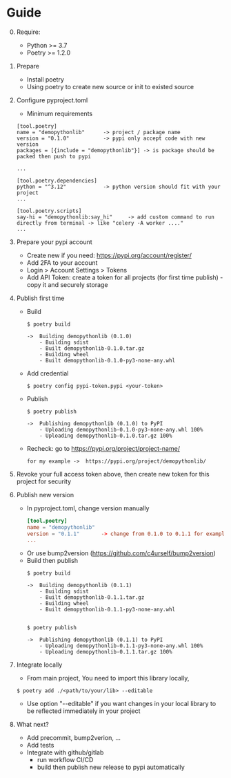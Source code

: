 # Guide
0. Require:
    - Python >= 3.7
    - Poetry >= 1.2.0
1. Prepare
    - Install poetry 
    - Using poetry to create new source or init to existed source

2. Configure pyproject.toml
    - Minimum requirements
    ```
    [tool.poetry]
    name = "demopythonlib"      -> project / package name
    version = "0.1.0"           -> pypi only accept code with new version 
    packages = [{include = "demopythonlib"}] -> is package should be packed then push to pypi
    
    ...

    [tool.poetry.dependencies]
    python = "^3.12"            -> python version should fit with your project
    ...

    [tool.poetry.scripts]
    say-hi = "demopythonlib:say_hi"     -> add custom command to run directly from terminal -> like "celery -A worker ...."
    ...

    ```
3. Prepare your pypi account
    - Create new if you need: https://pypi.org/account/register/ 
    - Add 2FA to your account
    - Login > Account Settings > Tokens
    - Add API Token: create a token for all projects (for first time publish) - copy it and securely storage

4. Publish first time
    - Build 
        ```
        $ poetry build
        
        ->  Building demopythonlib (0.1.0)
            - Building sdist
            - Built demopythonlib-0.1.0.tar.gz
            - Building wheel
            - Built demopythonlib-0.1.0-py3-none-any.whl
        ```
    - Add credential
        ``` https://python-poetry.org/docs/repositories/#configuring-credentials
        $ poetry config pypi-token.pypi <your-token>
        ```
    - Publish
        ```
        $ poetry publish

        ->  Publishing demopythonlib (0.1.0) to PyPI
            - Uploading demopythonlib-0.1.0-py3-none-any.whl 100%
            - Uploading demopythonlib-0.1.0.tar.gz 100%
        ```

    - Recheck: go to https://pypi.org/project/project-name/
        ```
        for my example ->  https://pypi.org/project/demopythonlib/
        ```

5. Revoke your full access token above, then create new token for this project for security 

6. Publish new version
    - In pyproject.toml, change version manually 
        ``` pyproject.toml
        [tool.poetry]
        name = "demopythonlib"
        version = "0.1.1"       -> change from 0.1.0 to 0.1.1 for example
        ...
        ```
    - Or use bump2version (https://github.com/c4urself/bump2version)
    - Build then publish
        ```
        $ poetry build

        ->  Building demopythonlib (0.1.1)
            - Building sdist
            - Built demopythonlib-0.1.1.tar.gz
            - Building wheel
            - Built demopythonlib-0.1.1-py3-none-any.whl


        $ poetry publish

        ->  Publishing demopythonlib (0.1.1) to PyPI
            - Uploading demopythonlib-0.1.1-py3-none-any.whl 100%
            - Uploading demopythonlib-0.1.1.tar.gz 100%
        ```

7. Integrate locally
    - From main project, You need to import this library locally, 
    ```
    $ poetry add ./<path/to/your/lib> --editable
    ```
    - Use option "--editable" if you want changes in your local library to be reflected immediately in your project

8. What next? 
    - Add precommit, bump2verion, ...
    - Add tests
    - Integrate with github/gitlab
        + run workflow CI/CD  
        + build then publish new release to pypi automatically
